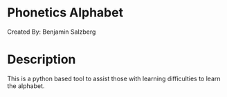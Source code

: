 # Phonetics Alphabet
Created By: Benjamin Salzberg

# Description
This is a python based tool to assist those with learning difficulties to learn the alphabet. 
